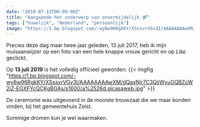 ```yaml
---
date: "2019-07-13T00:00:00Z"
title: "Aangaande het onderwerp van onvermijdelijk ⚤"
tags: ["huwelijk", "Nederland", "persoonlijk"]
image: "https://1.bp.blogspot.com/-wy6w96RgkKY/XSssvrVGv3I/AAAAAAAAwXM/dQaxNjr7C3QjjWyuGQBZcW2jZ-EGXFYcQCKgBGAs/s1600/a%2526d.picasaweb.jpg"
---
```


Precies deze dag maar twee jaar geleden, 13 juli 2017, heb ik mijn muisaanwijzer op een foto van een hele knappe vrouw gericht en op *Like* geclickt.

<!--more-->

Op **13 juli 2019** is het volledig officieel geworden:
{{< imgfig "https://1.bp.blogspot.com/-wy6w96RgkKY/XSssvrVGv3I/AAAAAAAAwXM/dQaxNjr7C3QjjWyuGQBZcW2jZ-EGXFYcQCKgBGAs/s1600/a%2526d.picasaweb.jpg" >}}

De ceremonie was uitgevoerd in de mooiste trouwzaal die we maar konden vinden, bij het gemeentehuis Zeist.

Sommige dromen kun je wel waarmaken.
